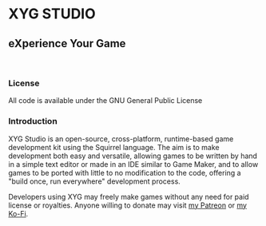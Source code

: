 # **XYG STUDIO**
## **eXperience Your Game**

&nbsp;

### **License**

All code is available under the GNU General Public License

### **Introduction**

XYG Studio is an open-source, cross-platform, runtime-based game development kit using the Squirrel language. The aim is to make development both easy and versatile, allowing games to be written by hand in a simple text editor or made in an IDE similar to Game Maker, and to allow games to be ported with little to no modification to the code, offering a "build once, run everywhere" development process.

Developers using XYG may freely make games without any need for paid license or royalties. Anyone willing to donate may visit [my Patreon](http://www.patreon.com/kelvin) or [my Ko-Fi](http://www.ko-fi.com/kelvinshadewing).